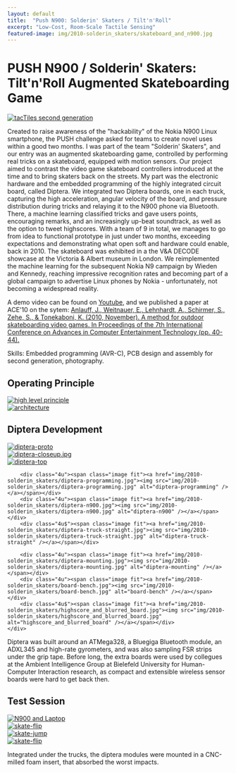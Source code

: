 ```yaml
---
layout: default
title:  "Push N900: Solderin' Skaters / Tilt'n'Roll"
excerpt: "Low-Cost, Room-Scale Tactile Sensing"
featured-image: img/2010-solderin_skaters/skateboard_and_n900.jpg
---
```


<h1>PUSH N900 / Solderin' Skaters: Tilt'n'Roll Augmented Skateboarding Game</h1>
<span class="image left"><a href="img/2010-solderin_skaters/skateboard_and_n900.jpg"><img src="img/2010-solderin_skaters/skateboard_and_n900.jpg" alt="tacTiles second generation" /></a></span>

Created to raise awareness of the "hackability" of the Nokia N900 Linux smartphone, the PUSH challenge asked for teams to create novel uses within a good two months. I was part of the team "Solderin' Skaters", and our entry was an augmented skateboarding game, controlled by performing real tricks on a skateboard, equipped with motion sensors.
Our project aimed to contrast the video game skateboard controllers introduced at the time and to bring skaters back on the streets.
My part was the electronic hardware and the embedded programming of the highly integrated circuit board, called Diptera.
We integrated two Diptera boards, one in each truck, capturing the high acceleration, angular velocity of the board, and pressure distribution during tricks and relaying it to the N900 phone via Bluetooth. There, a machine learning classified tricks and gave users points, encouraging remarks, and an increasingly up-beat soundtrack, as well as the option to tweet highscores. 
With a team of 9 in total, we manages to go from idea to functional prototype in just under two months, exceeding expectations and demonstrating what open soft and hardware could enable, back in 2010.
The skateboard was exhibited in a the V&A DECODE showcase at the Victoria &amp; Albert museum in London.
We reimplemented the machine learning for the subsequent Nokia N9 campaign by Wieden and Kennedy, reaching impressive recognition rates and becoming part of a global campaign to advertise Linux phones by Nokia - unfortunately, not becoming a widespread reality.

A demo video can be found on <a href="https://youtu.be/SFTRoslKSOE">Youtube</a>, and we published a paper at ACE'10 on the sytem: <a href="http://www.techfak.uni-bielefeld.de/ags/ami/publications/media/AnlauffWeitnauerLehnhardtSchirmerZeheTonekaboni2010-AMF.pdf">Anlauff, J., Weitnauer, E., Lehnhardt, A., Schirmer, S., Zehe, S., & Tonekaboni, K. (2010, November). A method for outdoor skateboarding video games. In Proceedings of the 7th International Conference on Advances in Computer Entertainment Technology (pp. 40-44).</a>

Skills: Embedded programming (AVR-C), PCB design and assembly for second generation, photography.

<h2>Operating Principle</h2>
<div class="box alt">
	<div class="row uniform">
		<div class="6u"><span class="image fit"><a href="img/2010-solderin_skaters/principle.jpg"><img src="img/2010-solderin_skaters/principle.jpg" alt="high level principle" /></a></span></div>
		<div class="6u$"><span class="image fit"><a href="img/2010-solderin_skaters/architecture.png"><img src="img/2010-solderin_skaters/architecture.png" alt="architecture" /></a></span></div>
	</div>
</div>

<h2>Diptera Development</h2>
<div class="box alt">
	<div class="row uniform">
		<div class="4u"><span class="image fit"><a href="img/2010-solderin_skaters/diptera-proto.jpg"><img src="img/2010-solderin_skaters/diptera-proto.jpg" alt="diptera-proto" /></a></span></div>
		<div class="4u"><span class="image fit"><a href="img/2010-solderin_skaters/diptera-closeup.jpg"><img src="img/2010-solderin_skaters/diptera-closeup.jpg" alt="diptera-closeup.jpg" /></a></span></div>
		<div class="4u$"><span class="image fit"><a href="img/2010-solderin_skaters/diptera-top.jpg"><img src="img/2010-solderin_skaters/diptera-top.jpg" alt="diptera-top" /></a></span></div>
		
		<div class="4u"><span class="image fit"><a href="img/2010-solderin_skaters/diptera-programming.jpg"><img src="img/2010-solderin_skaters/diptera-programming.jpg" alt="diptera-programming" /></a></span></div>
		<div class="4u"><span class="image fit"><a href="img/2010-solderin_skaters/diptera-n900.jpg"><img src="img/2010-solderin_skaters/diptera-n900.jpg" alt="diptera-n900" /></a></span></div>
		<div class="4u$"><span class="image fit"><a href="img/2010-solderin_skaters/diptera-truck-straight.jpg"><img src="img/2010-solderin_skaters/diptera-truck-straight.jpg" alt="diptera-truck-straight" /></a></span></div>

		<div class="4u"><span class="image fit"><a href="img/2010-solderin_skaters/diptera-mounting.jpg"><img src="img/2010-solderin_skaters/diptera-mounting.jpg" alt="diptera-mounting" /></a></span></div>
		<div class="4u"><span class="image fit"><a href="img/2010-solderin_skaters/board-bench.jpg"><img src="img/2010-solderin_skaters/board-bench.jpg" alt="board-bench" /></a></span></div>
		<div class="4u$"><span class="image fit"><a href="img/2010-solderin_skaters/highscore_and_blurred_board.jpg"><img src="img/2010-solderin_skaters/highscore_and_blurred_board.jpg" alt="highscore_and_blurred_board" /></a></span></div>
	</div>
</div>

Diptera was built around an ATMega328, a Bluegiga Bluetooth module, an ADXL345 and high-rate gyrometers, and was also sampling FSR strips under the grip tape. Before long, the extra boards were used by collegues at the Ambient Intelligence Group at Bielefeld University for Human-Computer Interaction research, as compact and extensible wireless sensor boards were hard to get back then.

<h2>Test Session</h2>
<div class="box alt">
	<div class="row uniform">
		<div class="3u"><span class="image fit"><a href="img/2010-solderin_skaters/n900-laptop.jpg"><img src="img/2010-solderin_skaters/n900-laptop.jpg" alt="N900 and Laptop"/></a></span></div>
		<div class="3u"><span class="image fit"><a href="img/2010-solderin_skaters/skate-flip.jpg"><img src="img/2010-solderin_skaters/skate-flip.jpg" alt="skate-flip" /></a></span></div>
		<div class="3u"><span class="image fit"><a href="img/2010-solderin_skaters/skate-jump.jpg"><img src="img/2010-solderin_skaters/skate-jump.jpg" alt="skate-jump" /></a></span></div>
		<div class="3u$"><span class="image fit"><a href="img/2010-solderin_skaters/skate-flip.jpg"><img src="img/2010-solderin_skaters/skate-flip.jpg" alt="skate-flip" /></a></span></div>
	</div>
</div>

Integrated under the trucks, the diptera modules were mounted in a CNC-milled foam insert, that absorbed the worst impacts.
